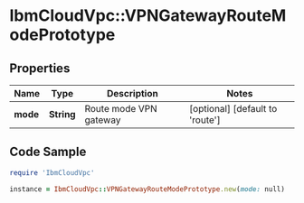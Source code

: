 # IbmCloudVpc::VPNGatewayRouteModePrototype

## Properties

Name | Type | Description | Notes
------------ | ------------- | ------------- | -------------
**mode** | **String** | Route mode VPN gateway | [optional] [default to &#39;route&#39;]

## Code Sample

```ruby
require 'IbmCloudVpc'

instance = IbmCloudVpc::VPNGatewayRouteModePrototype.new(mode: null)
```


